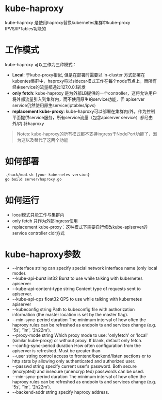 # kube-haproxy

kube-haproxy 是使用haproxy替换kubernetes集群中kube-proxy IPVS/IPTables功能的

# 工作模式

kube-haproxy 可以工作为三种模式：

- **Local**: 于kube-proxy相似, 但是在部署时需要以 in-cluster 方式部署在kubentes集群中，haproxy将以sidecar模式工作在每个node节点上，而所有经由service的流量都通过127.0.0.1转发
- **only fetch**: kube-haproxy 是为外部LB提供的一个controller，这将允许用户将外部流量引入到集群内，而不使用原生的service功能，但 apiserver service仍然使用原生service(iptables/ipvs)
- **replacement kube-proxy**: kube-haproxy可以部署在集群内/外，作为控制平面提供service服务，所有service流量（包含apiserver service）都经由 外/内 补haproxy

> Notes: kube-haproxy的所有模式都不支持ingress于NodePort功能了，因为这以及替代了这两个功能

# 如何部署

```bash
./hack/mod.sh {your kubernetes version}
go build server/haproxy.go
```

# 如何运行

- local模式只能工作与集群内
- only fetch 只作为外部ingress使用
- replacement kube-proxy：这种模式下需要自行修改kube-apiserver的service controller cidr方式

# kube-haproxy参数

- --interface string                 can specify special network interface name (only local mode).
- --kube-api-burst int32             Burst to use while talking with kubernetes apiserver
- --kube-api-content-type string     Content type of requests sent to apiserver.
- --kube-api-qps float32             QPS to use while talking with kubernetes apiserver
- --kubeconfig string                Path to kubeconfig file with authorization information (the master location is
  set by the master flag).
- --min-sync-period duration         The minimum interval of how often the haproxy rules can be refreshed as endpoin
  ts and services change (e.g. '5s', '1m', '2h22m').
- --proxy-mode string                Which proxy mode to use: 'onlyfetch' or 'local' (similar kube-proxy) or without
  proxy. If blank, default only fetch. 
- --config-sync-period duration      How often configuration from the apiserver is refreshed.  Must be greater than
- --user string                      control access to frontend/backend/listen sections or to http stats by allowing
  only authenticated and authorized user.
- --passwd string                    specify current user's password. Both secure (encrypted) and insecure (unencryp
    ted) passwords can be used.
- --min-sync-period duration         The minimum interval of how often the haproxy rules can be refreshed as endpoin
ts and services change (e.g. '5s', '1m', '2h22m').
- --backend-addr string              specify haproxy address.